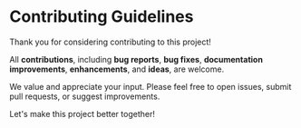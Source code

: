 # Contributing Guidelines

Thank you for considering contributing to this project!

All **contributions**, including **bug reports**, **bug fixes**, **documentation improvements**, **enhancements**, and **ideas**, are welcome.

We value and appreciate your input. Please feel free to open issues, submit pull requests, or suggest improvements.

Let's make this project better together!
